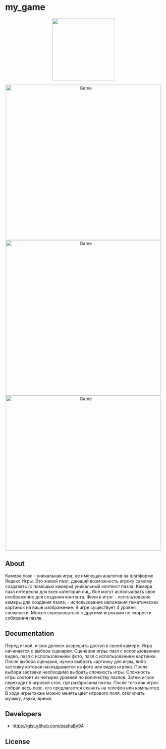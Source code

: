 # my_game
<p align="center">
      <img src="https://github.com/pashaBy94/my_game/blob/master/img/icon.png" width="200">
</p>

<p align="center">
   <img src="https://github.com/pashaBy94/my_game/blob/master/img/screen5mobile.png" alt="Game" width="500">
   <img src="https://github.com/pashaBy94/my_game/blob/master/img/screen2mobile.png" alt="Game" width="500">
   <img src="https://github.com/pashaBy94/my_game/blob/master/img/screen4mobile.png" alt="Game" width="500">
</p>

## About

<p>Камера пазл - уникальная игра, не имеющая аналогов на платформе Яндекс Игры. Это живой пазл, дающий возможность игроку самому создавать (с помощью камеры) уникальный контекст пазла. Камера пазл интересна для всех категорий лиц. Все могут использовать свое воображение для создания контента. 
Фичи в игре: 
- использование камеры для создания пазла;
- использование наложения тематических картинок на ваше изображение. 
В игре существует 4 уровня сложности. Можно соревноваться с другими игроками по скорости собирания пазла.</p>

## Documentation

<p>Перед игрой, игрок должен разрешить доступ к своей камере. Игра начинается с выбора сценария. 
Сценарии игры: пазл с использованием видео, пазл с использованием фото, пазл с использованием картинки. После выбора сценария, нужно выбрать картинку для игры, либо заставку которая накладывается на фото или видео игрока. После выбора заставки необходимо выбрать сложность игры. Сложность игры состоит из четырех уровней по количеству пазлов. Затем игрок переходит в игровой стол, где разбросаны пазлы. После того как игрок собрал весь пазл, его предлагается скачать на телефон или компьютер. В ходе игры также можно менять  цвет игрового поля, отключать музыку, звуки, время.</p>

## Developers

- https://gist.github.com/pashaBy94

## License

